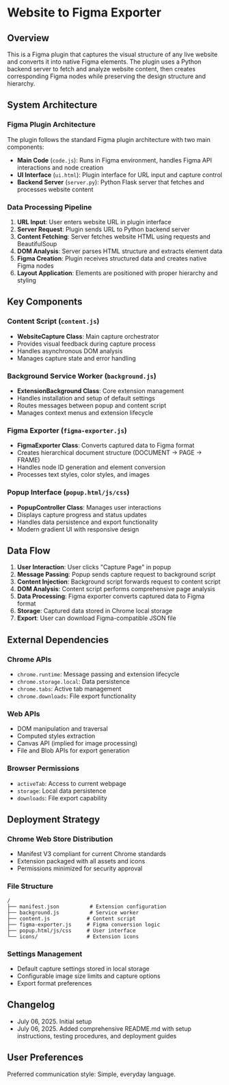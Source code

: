 # Website to Figma Exporter

## Overview

This is a Figma plugin that captures the visual structure of any live website and converts it into native Figma elements. The plugin uses a Python backend server to fetch and analyze website content, then creates corresponding Figma nodes while preserving the design structure and hierarchy.

## System Architecture

### Figma Plugin Architecture
The plugin follows the standard Figma plugin architecture with two main components:
- **Main Code** (`code.js`): Runs in Figma environment, handles Figma API interactions and node creation
- **UI Interface** (`ui.html`): Plugin interface for URL input and capture control
- **Backend Server** (`server.py`): Python Flask server that fetches and processes website content

### Data Processing Pipeline
1. **URL Input**: User enters website URL in plugin interface
2. **Server Request**: Plugin sends URL to Python backend server
3. **Content Fetching**: Server fetches website HTML using requests and BeautifulSoup
4. **DOM Analysis**: Server parses HTML structure and extracts element data
5. **Figma Creation**: Plugin receives structured data and creates native Figma nodes
6. **Layout Application**: Elements are positioned with proper hierarchy and styling

## Key Components

### Content Script (`content.js`)
- **WebsiteCapture Class**: Main capture orchestrator
- Provides visual feedback during capture process
- Handles asynchronous DOM analysis
- Manages capture state and error handling

### Background Service Worker (`background.js`)
- **ExtensionBackground Class**: Core extension management
- Handles installation and setup of default settings
- Routes messages between popup and content script
- Manages context menus and extension lifecycle

### Figma Exporter (`figma-exporter.js`)
- **FigmaExporter Class**: Converts captured data to Figma format
- Creates hierarchical document structure (DOCUMENT → PAGE → FRAME)
- Handles node ID generation and element conversion
- Processes text styles, color styles, and images

### Popup Interface (`popup.html/js/css`)
- **PopupController Class**: Manages user interactions
- Displays capture progress and status updates
- Handles data persistence and export functionality
- Modern gradient UI with responsive design

## Data Flow

1. **User Interaction**: User clicks "Capture Page" in popup
2. **Message Passing**: Popup sends capture request to background script
3. **Content Injection**: Background script forwards request to content script
4. **DOM Analysis**: Content script performs comprehensive page analysis
5. **Data Processing**: Figma exporter converts captured data to Figma format
6. **Storage**: Captured data stored in Chrome local storage
7. **Export**: User can download Figma-compatible JSON file

## External Dependencies

### Chrome APIs
- `chrome.runtime`: Message passing and extension lifecycle
- `chrome.storage.local`: Data persistence
- `chrome.tabs`: Active tab management
- `chrome.downloads`: File export functionality

### Web APIs
- DOM manipulation and traversal
- Computed styles extraction
- Canvas API (implied for image processing)
- File and Blob APIs for export generation

### Browser Permissions
- `activeTab`: Access to current webpage
- `storage`: Local data persistence
- `downloads`: File export capability

## Deployment Strategy

### Chrome Web Store Distribution
- Manifest V3 compliant for current Chrome standards
- Extension packaged with all assets and icons
- Permissions minimized for security approval

### File Structure
```
/
├── manifest.json          # Extension configuration
├── background.js          # Service worker
├── content.js            # Content script
├── figma-exporter.js     # Figma conversion logic
├── popup.html/js/css     # User interface
└── icons/                # Extension icons
```

### Settings Management
- Default capture settings stored in local storage
- Configurable image size limits and capture options
- Export format preferences

## Changelog
- July 06, 2025. Initial setup
- July 06, 2025. Added comprehensive README.md with setup instructions, testing procedures, and deployment guides

## User Preferences

Preferred communication style: Simple, everyday language.